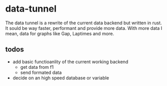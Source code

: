 # data-tunnel

The data tunnel is a rewrite of the current data backend but written in rust.
It sould be way faster, performant and provide more data.
With more data I mean, data for graphs like Gap, Laptimes and more.


## todos

- add basic functioanlity of the current working backend
	-	get data from f1
	- send formated data
- decide on an high speed database or variable
